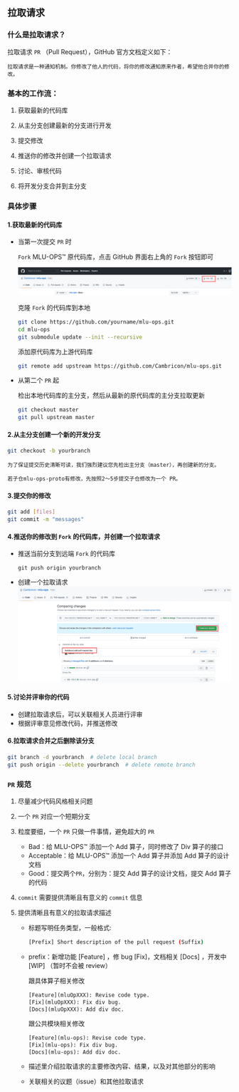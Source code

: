 ## 拉取请求

### 什么是拉取请求？

拉取请求 `PR` （Pull Request），GitHub 官方文档定义如下：

```
拉取请求是一种通知机制。你修改了他人的代码，将你的修改通知原来作者，希望他合并你的修改。
```

### 基本的工作流：

1. 获取最新的代码库

2. 从主分支创建最新的分支进行开发

3. 提交修改

4. 推送你的修改并创建一个拉取请求

5. 讨论、审核代码

6. 将开发分支合并到主分支

### 具体步骤 

#### 1.获取最新的代码库

- 当第一次提交 `PR` 时

  `Fork` MLU-OPS™ 原代码库，点击 GitHub 界面右上角的 `Fork` 按钮即可

   ![fork](./PR-Fork.png)

  克隆 `Fork` 的代码库到本地   

  ```bash
  git clone https://github.com/yourname/mlu-ops.git
  cd mlu-ops
  git submodule update --init --recursive
  ```
  
  添加原代码库为上游代码库

  ```bash
  git remote add upstream https://github.com/Cambricon/mlu-ops.git
  ```

- 从第二个 `PR` 起

  检出本地代码库的主分支，然后从最新的原代码库的主分支拉取更新

  ```bash
  git checkout master
  git pull upstream master 
  ```

#### 2.从主分支创建一个新的开发分支

  ```bash
  git checkout -b yourbranch
  ```

  ```{tips}
  为了保证提交历史清晰可读，我们强烈建议您先检出主分支（master），再创建新的分支。
  ```
  
  ```{tips}
  若子仓mlu-ops-proto有修改，先按照2～5步提交子仓修改为一个 PR。
  ```

#### 3.提交你的修改

  ```bash
  git add [files]
  git commit -m "messages"
  ```

#### 4.推送你的修改到 `Fork` 的代码库，并创建一个拉取请求

- 推送当前分支到远端 `Fork` 的代码库

  ```
  git push origin yourbranch
  ```

- 创建一个拉取请求
  ![pull request](./PR-Createpr.png)

#### 5.讨论并评审你的代码

+ 创建拉取请求后，可以关联相关人员进行评审
+ 根据评审意见修改代码，并推送修改

#### 6.拉取请求合并之后删除该分支

  ```bash
  git branch -d yourbranch  # delete local branch
  git push origin --delete yourbranch  # delete remote branch
  ```

### `PR` 规范

1. 尽量减少代码风格相关问题

2. 一个 `PR` 对应一个短期分支

3. 粒度要细，一个 `PR` 只做一件事情，避免超大的 `PR`

   - Bad：给 MLU-OPS™ 添加一个 Add 算子，同时修改了 Div 算子的接口  
   - Acceptable：给 MLU-OPS™ 添加一个 Add 算子并添加 Add 算子的设计文档
   - Good：提交两个`PR`，分别为：提交 Add 算子的设计文档，提交 Add 算子的代码

4. `commit` 需要提供清晰且有意义的 `commit` 信息

5. 提供清晰且有意义的拉取请求描述

   - 标题写明任务类型，一般格式:

     ```bash
     [Prefix] Short description of the pull request (Suffix)
     ```

   - prefix：新增功能 [Feature] ，修 bug [Fix]，文档相关 [Docs] ，开发中 [WIP] （暂时不会被 review）
     
     跟具体算子相关修改
     ```
     [Feature](mluOpXXX): Revise code type.
     [Fix](mluOpXXX): Fix div bug.
     [Docs](mluOpXXX): Add div doc.
     ```
     跟公共模块相关修改
     ```
     [Feature](mlu-ops): Revise code type.
     [Fix](mlu-ops): Fix div bug.
     [Docs](mlu-ops): Add div doc.
     ```

   - 描述里介绍拉取请求的主要修改内容、结果，以及对其他部分的影响

   - 关联相关的议题（issue）和其他拉取请求